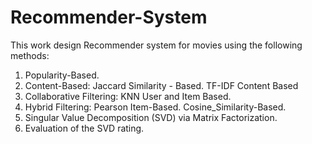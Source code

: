 # Recommender-System
This work design Recommender system for movies using the following methods:
1. Popularity-Based.
2. Content-Based:
    Jaccard Similarity - Based.
    TF-IDF Content Based
3. Collaborative Filtering:
    KNN User and Item Based.
4. Hybrid Filtering:
    Pearson Item-Based.
    Cosine_Similarity-Based.
5. Singular Value Decomposition (SVD) via Matrix Factorization.
6. Evaluation of the SVD rating.

